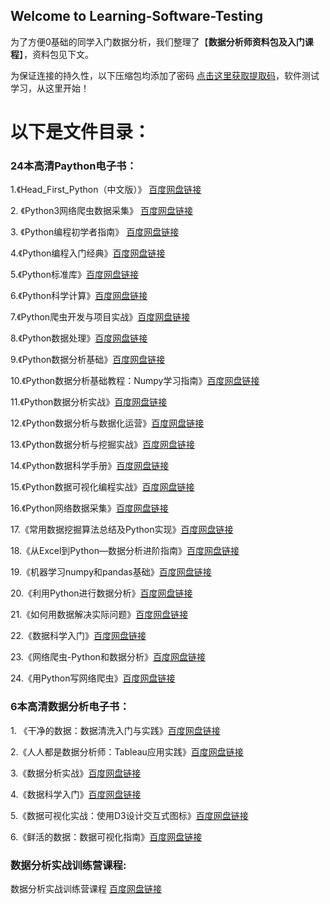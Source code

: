## Welcome to Learning-Software-Testing

为了方便0基础的同学入门数据分析，我们整理了【**数据分析师资料包及入门课程**】，资料包见下文。

为保证连接的持久性，以下压缩包均添加了密码  [点击这里获取提取码](http://kbyx0011.mikecrm.com/bgGABKv)，软件测试学习，从这里开始！

# 以下是文件目录：

### 24本高清Paython电子书：

1\.《Head_First_Python（中文版）》 [百度网盘链接](https://pan.baidu.com/s/1PfaGXU-xbCR44tNT0DASeA)

2\. 《Python3网络爬虫数据采集》 [百度网盘链接](https://pan.baidu.com/s/1PfaGXU-xbCR44tNT0DASeA)

3\. 《Python编程初学者指南》 [百度网盘链接](https://pan.baidu.com/s/1PfaGXU-xbCR44tNT0DASeA)

4\.《Python编程入门经典》[百度网盘链接](https://pan.baidu.com/s/1PfaGXU-xbCR44tNT0DASeA)

5\.《Python标准库》[百度网盘链接](https://pan.baidu.com/s/1PfaGXU-xbCR44tNT0DASeA)

6\.《Python科学计算》[百度网盘链接](https://pan.baidu.com/s/1PfaGXU-xbCR44tNT0DASeA)

7\.《Python爬虫开发与项目实战》[百度网盘链接](https://pan.baidu.com/s/1PfaGXU-xbCR44tNT0DASeA)

8\.《Python数据处理》[百度网盘链接](https://pan.baidu.com/s/1PfaGXU-xbCR44tNT0DASeA)

9\.《Python数据分析基础》[百度网盘链接](https://pan.baidu.com/s/1PfaGXU-xbCR44tNT0DASeA)

10\.《Python数据分析基础教程：Numpy学习指南》[百度网盘链接](https://pan.baidu.com/s/1PfaGXU-xbCR44tNT0DASeA)

11\.《Python数据分析实战》[百度网盘链接](https://pan.baidu.com/s/1PfaGXU-xbCR44tNT0DASeA)

12\.《Python数据分析与数据化运营》[百度网盘链接](https://pan.baidu.com/s/1PfaGXU-xbCR44tNT0DASeA)

13\.《Python数据分析与挖掘实战》[百度网盘链接](https://pan.baidu.com/s/1PfaGXU-xbCR44tNT0DASeA)

14\.《Python数据科学手册》[百度网盘链接](https://pan.baidu.com/s/1PfaGXU-xbCR44tNT0DASeA)

15\.《Python数据可视化编程实战》[百度网盘链接](https://pan.baidu.com/s/1PfaGXU-xbCR44tNT0DASeA)

16\.《Python网络数据采集》[百度网盘链接](https://pan.baidu.com/s/1PfaGXU-xbCR44tNT0DASeA)

17\.《常用数据挖掘算法总结及Python实现》[百度网盘链接](https://pan.baidu.com/s/1PfaGXU-xbCR44tNT0DASeA)

18\.《从Excel到Python—数据分析进阶指南》[百度网盘链接](https://pan.baidu.com/s/1PfaGXU-xbCR44tNT0DASeA)

19\.《机器学习numpy和pandas基础》[百度网盘链接](https://pan.baidu.com/s/1PfaGXU-xbCR44tNT0DASeA)

20\.《利用Python进行数据分析》[百度网盘链接](https://pan.baidu.com/s/1PfaGXU-xbCR44tNT0DASeA)

21\.《如何用数据解决实际问题》[百度网盘链接](https://pan.baidu.com/s/1PfaGXU-xbCR44tNT0DASeA)

22\.《数据科学入门》[百度网盘链接](https://pan.baidu.com/s/1PfaGXU-xbCR44tNT0DASeA)

23\.《网络爬虫-Python和数据分析》[百度网盘链接](https://pan.baidu.com/s/1PfaGXU-xbCR44tNT0DASeA)

24\.《用Python写网络爬虫》[百度网盘链接](https://pan.baidu.com/s/1PfaGXU-xbCR44tNT0DASeA)


### 6本高清数据分析电子书：

1\. 《干净的数据：数据清洗入门与实践》[百度网盘链接](https://pan.baidu.com/s/1V0O7nbs_GfGpLzLGQeaVbw)

2\.《人人都是数据分析师：Tableau应用实践》[百度网盘链接](https://pan.baidu.com/s/1V0O7nbs_GfGpLzLGQeaVbw)

3\.《数据分析实战》[百度网盘链接](https://pan.baidu.com/s/1V0O7nbs_GfGpLzLGQeaVbw)

4\.《数据科学入门》[百度网盘链接](https://pan.baidu.com/s/1V0O7nbs_GfGpLzLGQeaVbw)

5\.《数据可视化实战：使用D3设计交互式图标》[百度网盘链接](https://pan.baidu.com/s/1V0O7nbs_GfGpLzLGQeaVbw)

6\.《鲜活的数据：数据可视化指南》[百度网盘链接](https://pan.baidu.com/s/1V0O7nbs_GfGpLzLGQeaVbw)

 
### 数据分析实战训练营课程:
数据分析实战训练营课程 [百度网盘链接](https://pan.baidu.com/s/1H1jwExxtAFX4sD0NgLceDA)


